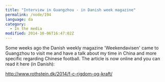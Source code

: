 ```yaml
---
title: "Interview in Guangzhou - in Danish week magazine"
permalink: /node/194
language: da
category:
  - In the media
modified: 2014-10-06T16:47:02Z
---
```


Some weeks ago the Danish weekly magazine 'Weekendavisen' came to Guangzhou to visit me and have a talk about my time in China and more specific regarding Chinese football. The article is now online and you can read it here (in Danish):

<http://www.rothstein.dk/2014/f-c-rigdom-og-kraft/>
